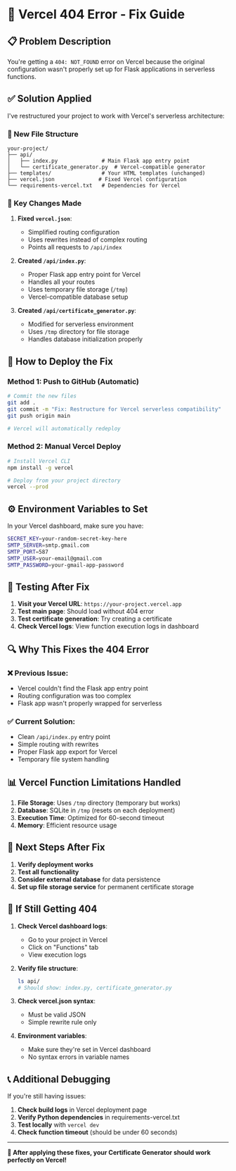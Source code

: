# 🔧 Vercel 404 Error - Fix Guide

## 📋 Problem Description
You're getting a `404: NOT_FOUND` error on Vercel because the original configuration wasn't properly set up for Flask applications in serverless functions.

## ✅ Solution Applied

I've restructured your project to work with Vercel's serverless architecture:

### 📁 New File Structure
```
your-project/
├── api/
│   ├── index.py              # Main Flask app entry point
│   └── certificate_generator.py  # Vercel-compatible generator
├── templates/                # Your HTML templates (unchanged)
├── vercel.json              # Fixed Vercel configuration
└── requirements-vercel.txt   # Dependencies for Vercel
```

### 🔧 Key Changes Made

1. **Fixed `vercel.json`**:
   - Simplified routing configuration
   - Uses rewrites instead of complex routing
   - Points all requests to `/api/index`

2. **Created `/api/index.py`**:
   - Proper Flask app entry point for Vercel
   - Handles all your routes
   - Uses temporary file storage (`/tmp`)
   - Vercel-compatible database setup

3. **Created `/api/certificate_generator.py`**:
   - Modified for serverless environment
   - Uses `/tmp` directory for file storage
   - Handles database initialization properly

## 🚀 How to Deploy the Fix

### Method 1: Push to GitHub (Automatic)
```bash
# Commit the new files
git add .
git commit -m "Fix: Restructure for Vercel serverless compatibility"
git push origin main

# Vercel will automatically redeploy
```

### Method 2: Manual Vercel Deploy
```bash
# Install Vercel CLI
npm install -g vercel

# Deploy from your project directory
vercel --prod
```

## ⚙️ Environment Variables to Set

In your Vercel dashboard, make sure you have:

```bash
SECRET_KEY=your-random-secret-key-here
SMTP_SERVER=smtp.gmail.com
SMTP_PORT=587
SMTP_USER=your-email@gmail.com
SMTP_PASSWORD=your-gmail-app-password
```

## 🧪 Testing After Fix

1. **Visit your Vercel URL**: `https://your-project.vercel.app`
2. **Test main page**: Should load without 404 error
3. **Test certificate generation**: Try creating a certificate
4. **Check Vercel logs**: View function execution logs in dashboard

## 🔍 Why This Fixes the 404 Error

### ❌ **Previous Issue**:
- Vercel couldn't find the Flask app entry point
- Routing configuration was too complex
- Flask app wasn't properly wrapped for serverless

### ✅ **Current Solution**:
- Clean `/api/index.py` entry point
- Simple routing with rewrites
- Proper Flask app export for Vercel
- Temporary file system handling

## 📊 Vercel Function Limitations Handled

1. **File Storage**: Uses `/tmp` directory (temporary but works)
2. **Database**: SQLite in `/tmp` (resets on each deployment)
3. **Execution Time**: Optimized for 60-second timeout
4. **Memory**: Efficient resource usage

## 🎯 Next Steps After Fix

1. **Verify deployment works**
2. **Test all functionality**
3. **Consider external database** for data persistence
4. **Set up file storage service** for permanent certificate storage

## 🐛 If Still Getting 404

1. **Check Vercel dashboard logs**:
   - Go to your project in Vercel
   - Click on "Functions" tab
   - View execution logs

2. **Verify file structure**:
   ```bash
   ls api/
   # Should show: index.py, certificate_generator.py
   ```

3. **Check vercel.json syntax**:
   - Must be valid JSON
   - Simple rewrite rule only

4. **Environment variables**:
   - Make sure they're set in Vercel dashboard
   - No syntax errors in variable names

## 📞 Additional Debugging

If you're still having issues:

1. **Check build logs** in Vercel deployment page
2. **Verify Python dependencies** in requirements-vercel.txt
3. **Test locally** with `vercel dev`
4. **Check function timeout** (should be under 60 seconds)

---

**🎉 After applying these fixes, your Certificate Generator should work perfectly on Vercel!**